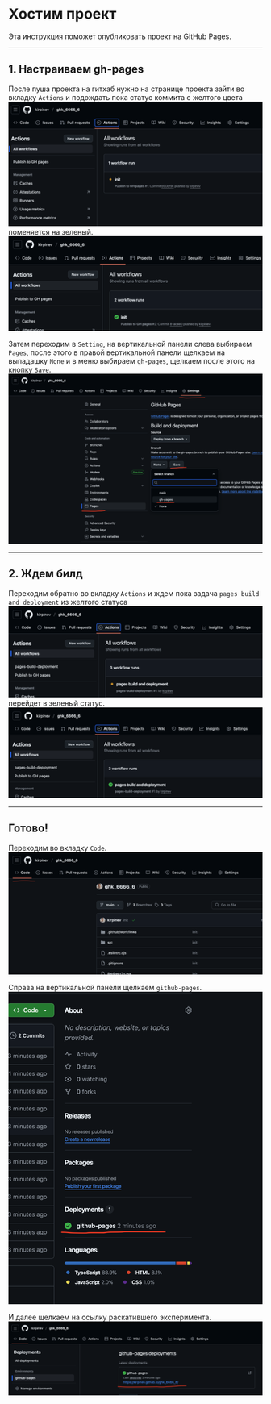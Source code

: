 # Хостим проект

Эта инструкция поможет опубликовать проект на GitHub Pages.

---

## 1. Настраиваем gh-pages

После пуша проекта на гитхаб нужно на странице проекта зайти во вкладку `Actions` и подождать пока статус коммита с желтого цвета
![Пушим2](assets/init1.png)
поменяется на зеленый.
![Пушим3](assets/init2.png)

Затем переходим в `Setting`, на вертикальной панели слева выбираем `Pages`, после этого в правой вертикальной панели щелкаем на 
выпадашку `None` и в меню выбираем `gh-pages`, щелкаем после этого на кнопку `Save`.
![Пушим3](assets/init3.png)

---

## 2. Ждем билд

Переходим обратно во вкладку `Actions` и ждем пока задача `pages build and deployment` из желтого статуса
![Пушим4](assets/init4.png)
перейдет в зеленый статус.
![Пушим4](assets/init5.png)

---

## Готово!

Переходим во вкладку `Code`.
![Пушим5](assets/init6.png)

Справа на вертикальной панели щелкаем `github-pages`.
![Пушим6](assets/init7.png)

И далее щелкаем на ссылку раскатившего эксперимента.
![Пушим7](assets/init8.png)
